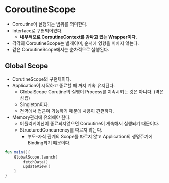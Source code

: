 # CoroutineScope
- Coroutine이 실행되는 범위를 의미한다.
- Interface로 구현되어있다.
  - **내부적으로 CoroutineContext를 감싸고 있는 Wrapper이다.**
- 각각의 CoroutineScope는 별개이며, 순서에 영향을 미치지 않는다.
- 같은 CoroutineScope에서는 순차적으로 실행된다.


## Global Scope
- CorutineScope의 구현체이다.
- Application이 시작하고 종료할 때 까지 계속 유지된다.
    - GlobalScope Corutine의 실행이 Process를 지속시키는 것은 아니다. (역은 성립)
    - Singleton이다.
    - 전역에서 접근이 가능하기 때문에 사용이 간편하다.
- Memory관리에 유의해야 한다.
    - 어플리케이션이 종료되지않으면 Coroutine이 계속해서 실행되기 때문이다.
    - StructuredConcurrency를 따르지 않는다.
        - 부모-자식 관계의 Scope를 따르지 않고 Application의 생명주기에 Binding되기 떄문이다.
```kotlin
fun main(){
    GlobalScope.launch{
        fetchData()
        updateView()
    }
}
```
